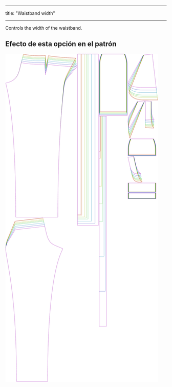 - - -
title: "Waistband width"
- - -


Controls the width of the waistband.

## Efecto de esta opción en el patrón

![This image shows the effect of this option by superimposing several variants that have a different value for this option](charlie_waistbandwidth_sample.svg "Effect of this option on the pattern")
